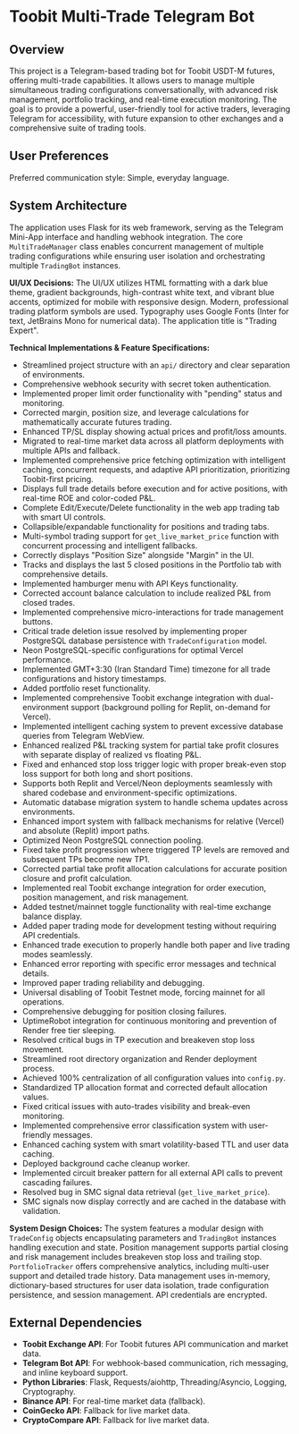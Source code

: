 # Toobit Multi-Trade Telegram Bot

## Overview
This project is a Telegram-based trading bot for Toobit USDT-M futures, offering multi-trade capabilities. It allows users to manage multiple simultaneous trading configurations conversationally, with advanced risk management, portfolio tracking, and real-time execution monitoring. The goal is to provide a powerful, user-friendly tool for active traders, leveraging Telegram for accessibility, with future expansion to other exchanges and a comprehensive suite of trading tools.

## User Preferences
Preferred communication style: Simple, everyday language.

## System Architecture
The application uses Flask for its web framework, serving as the Telegram Mini-App interface and handling webhook integration. The core `MultiTradeManager` class enables concurrent management of multiple trading configurations while ensuring user isolation and orchestrating multiple `TradingBot` instances.

**UI/UX Decisions:**
The UI/UX utilizes HTML formatting with a dark blue theme, gradient backgrounds, high-contrast white text, and vibrant blue accents, optimized for mobile with responsive design. Modern, professional trading platform symbols are used. Typography uses Google Fonts (Inter for text, JetBrains Mono for numerical data). The application title is "Trading Expert".

**Technical Implementations & Feature Specifications:**
- Streamlined project structure with an `api/` directory and clear separation of environments.
- Comprehensive webhook security with secret token authentication.
- Implemented proper limit order functionality with "pending" status and monitoring.
- Corrected margin, position size, and leverage calculations for mathematically accurate futures trading.
- Enhanced TP/SL display showing actual prices and profit/loss amounts.
- Migrated to real-time market data across all platform deployments with multiple APIs and fallback.
- Implemented comprehensive price fetching optimization with intelligent caching, concurrent requests, and adaptive API prioritization, prioritizing Toobit-first pricing.
- Displays full trade details before execution and for active positions, with real-time ROE and color-coded P&L.
- Complete Edit/Execute/Delete functionality in the web app trading tab with smart UI controls.
- Collapsible/expandable functionality for positions and trading tabs.
- Multi-symbol trading support for `get_live_market_price` function with concurrent processing and intelligent fallbacks.
- Correctly displays "Position Size" alongside "Margin" in the UI.
- Tracks and displays the last 5 closed positions in the Portfolio tab with comprehensive details.
- Implemented hamburger menu with API Keys functionality.
- Corrected account balance calculation to include realized P&L from closed trades.
- Implemented comprehensive micro-interactions for trade management buttons.
- Critical trade deletion issue resolved by implementing proper PostgreSQL database persistence with `TradeConfiguration` model.
- Neon PostgreSQL-specific configurations for optimal Vercel performance.
- Implemented GMT+3:30 (Iran Standard Time) timezone for all trade configurations and history timestamps.
- Added portfolio reset functionality.
- Implemented comprehensive Toobit exchange integration with dual-environment support (background polling for Replit, on-demand for Vercel).
- Implemented intelligent caching system to prevent excessive database queries from Telegram WebView.
- Enhanced realized P&L tracking system for partial take profit closures with separate display of realized vs floating P&L.
- Fixed and enhanced stop loss trigger logic with proper break-even stop loss support for both long and short positions.
- Supports both Replit and Vercel/Neon deployments seamlessly with shared codebase and environment-specific optimizations.
- Automatic database migration system to handle schema updates across environments.
- Enhanced import system with fallback mechanisms for relative (Vercel) and absolute (Replit) import paths.
- Optimized Neon PostgreSQL connection pooling.
- Fixed take profit progression where triggered TP levels are removed and subsequent TPs become new TP1.
- Corrected partial take profit allocation calculations for accurate position closure and profit calculation.
- Implemented real Toobit exchange integration for order execution, position management, and risk management.
- Added testnet/mainnet toggle functionality with real-time exchange balance display.
- Added paper trading mode for development testing without requiring API credentials.
- Enhanced trade execution to properly handle both paper and live trading modes seamlessly.
- Enhanced error reporting with specific error messages and technical details.
- Improved paper trading reliability and debugging.
- Universal disabling of Toobit Testnet mode, forcing mainnet for all operations.
- Comprehensive debugging for position closing failures.
- UptimeRobot integration for continuous monitoring and prevention of Render free tier sleeping.
- Resolved critical bugs in TP execution and breakeven stop loss movement.
- Streamlined root directory organization and Render deployment process.
- Achieved 100% centralization of all configuration values into `config.py`.
- Standardized TP allocation format and corrected default allocation values.
- Fixed critical issues with auto-trades visibility and break-even monitoring.
- Implemented comprehensive error classification system with user-friendly messages.
- Enhanced caching system with smart volatility-based TTL and user data caching.
- Deployed background cache cleanup worker.
- Implemented circuit breaker pattern for all external API calls to prevent cascading failures.
- Resolved bug in SMC signal data retrieval (`get_live_market_price`).
- SMC signals now display correctly and are cached in the database with validation.

**System Design Choices:**
The system features a modular design with `TradeConfig` objects encapsulating parameters and `TradingBot` instances handling execution and state. Position management supports partial closing and risk management includes breakeven stop loss and trailing stop. `PortfolioTracker` offers comprehensive analytics, including multi-user support and detailed trade history. Data management uses in-memory, dictionary-based structures for user data isolation, trade configuration persistence, and session management. API credentials are encrypted.

## External Dependencies
- **Toobit Exchange API**: For Toobit futures API communication and market data.
- **Telegram Bot API**: For webhook-based communication, rich messaging, and inline keyboard support.
- **Python Libraries**: Flask, Requests/aiohttp, Threading/Asyncio, Logging, Cryptography.
- **Binance API**: For real-time market data (fallback).
- **CoinGecko API**: Fallback for live market data.
- **CryptoCompare API**: Fallback for live market data.